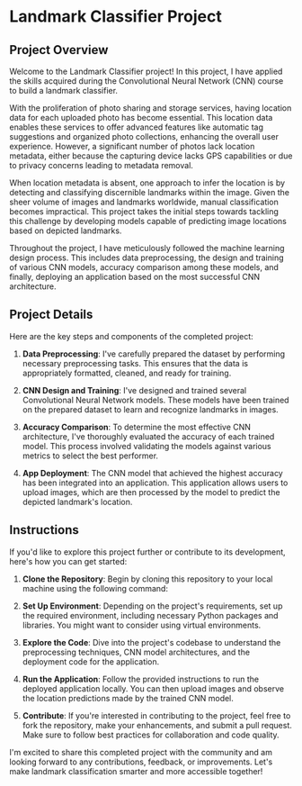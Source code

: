 # Landmark Classifier Project

## Project Overview
Welcome to the Landmark Classifier project! In this project, I have applied the skills acquired during the Convolutional Neural Network (CNN) course to build a landmark classifier.

With the proliferation of photo sharing and storage services, having location data for each uploaded photo has become essential. This location data enables these services to offer advanced features like automatic tag suggestions and organized photo collections, enhancing the overall user experience. However, a significant number of photos lack location metadata, either because the capturing device lacks GPS capabilities or due to privacy concerns leading to metadata removal.

When location metadata is absent, one approach to infer the location is by detecting and classifying discernible landmarks within the image. Given the sheer volume of images and landmarks worldwide, manual classification becomes impractical. This project takes the initial steps towards tackling this challenge by developing models capable of predicting image locations based on depicted landmarks. 

Throughout the project, I have meticulously followed the machine learning design process. This includes data preprocessing, the design and training of various CNN models, accuracy comparison among these models, and finally, deploying an application based on the most successful CNN architecture.

## Project Details
Here are the key steps and components of the completed project:

1. **Data Preprocessing**: I've carefully prepared the dataset by performing necessary preprocessing tasks. This ensures that the data is appropriately formatted, cleaned, and ready for training.

2. **CNN Design and Training**: I've designed and trained several Convolutional Neural Network models. These models have been trained on the prepared dataset to learn and recognize landmarks in images.

3. **Accuracy Comparison**: To determine the most effective CNN architecture, I've thoroughly evaluated the accuracy of each trained model. This process involved validating the models against various metrics to select the best performer.

4. **App Deployment**: The CNN model that achieved the highest accuracy has been integrated into an application. This application allows users to upload images, which are then processed by the model to predict the depicted landmark's location.

## Instructions
If you'd like to explore this project further or contribute to its development, here's how you can get started:

1. **Clone the Repository**: Begin by cloning this repository to your local machine using the following command:
   
2. **Set Up Environment**: Depending on the project's requirements, set up the required environment, including necessary Python packages and libraries. You might want to consider using virtual environments.

3. **Explore the Code**: Dive into the project's codebase to understand the preprocessing techniques, CNN model architectures, and the deployment code for the application.

4. **Run the Application**: Follow the provided instructions to run the deployed application locally. You can then upload images and observe the location predictions made by the trained CNN model.

5. **Contribute**: If you're interested in contributing to the project, feel free to fork the repository, make your enhancements, and submit a pull request. Make sure to follow best practices for collaboration and code quality.

I'm excited to share this completed project with the community and am looking forward to any contributions, feedback, or improvements. Let's make landmark classification smarter and more accessible together!
